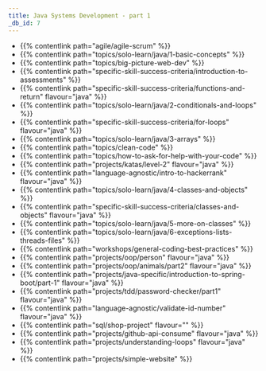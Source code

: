 ```yaml
---
title: Java Systems Development - part 1
_db_id: 7
---
```


- {{% contentlink path="agile/agile-scrum" %}}
- {{% contentlink path="topics/solo-learn/java/1-basic-concepts" %}}
- {{% contentlink path="topics/big-picture-web-dev" %}}
- {{% contentlink path="specific-skill-success-criteria/introduction-to-assessments" %}}
- {{% contentlink path="specific-skill-success-criteria/functions-and-return" flavour="java" %}}
- {{% contentlink path="topics/solo-learn/java/2-conditionals-and-loops" %}}
- {{% contentlink path="specific-skill-success-criteria/for-loops" flavour="java" %}}
- {{% contentlink path="topics/solo-learn/java/3-arrays" %}}
- {{% contentlink path="topics/clean-code" %}}
- {{% contentlink path="topics/how-to-ask-for-help-with-your-code" %}}
- {{% contentlink path="projects/katas/level-2" flavour="java" %}}
- {{% contentlink path="language-agnostic/intro-to-hackerrank" flavour="java" %}}
- {{% contentlink path="topics/solo-learn/java/4-classes-and-objects" %}}
- {{% contentlink path="specific-skill-success-criteria/classes-and-objects" flavour="java" %}}
- {{% contentlink path="topics/solo-learn/java/5-more-on-classes" %}}
- {{% contentlink path="topics/solo-learn/java/6-exceptions-lists-threads-files" %}}
- {{% contentlink path="workshops/general-coding-best-practices" %}}
- {{% contentlink path="projects/oop/person" flavour="java" %}}
- {{% contentlink path="projects/oop/animals/part2" flavour="java" %}}
- {{% contentlink path="projects/java-specific/introduction-to-spring-boot/part-1" flavour="java" %}}
- {{% contentlink path="projects/tdd/password-checker/part1" flavour="java" %}}
- {{% contentlink path="language-agnostic/validate-id-number" flavour="java" %}}
- {{% contentlink path="sql/shop-project" flavour="" %}}
- {{% contentlink path="projects/github-api-consume" flavour="java" %}}
- {{% contentlink path="projects/understanding-loops" flavour="java" %}}
- {{% contentlink path="projects/simple-website" %}}





